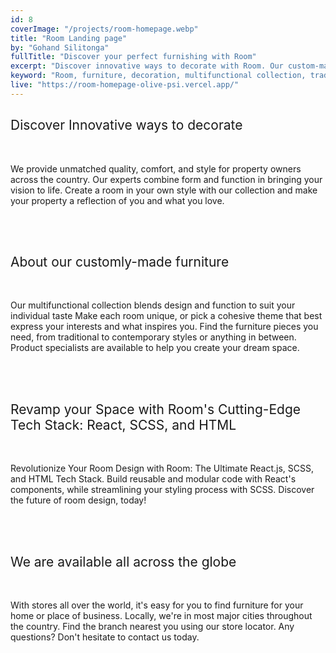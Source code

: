 ```yaml
---
id: 8
coverImage: "/projects/room-homepage.webp"
title: "Room Landing page"
by: "Gohand Silitonga"
fullTitle: "Discover your perfect furnishing with Room"
excerpt: "Discover innovative ways to decorate with Room. Our custom-made furniture collection blends design and function to suit your individual taste. #interiordesign #furniture"
keyword: "Room, furniture, decoration, multifunctional collection, traditional, contemporary styles, custom-made furniture, product specialists"
live: "https://room-homepage-olive-psi.vercel.app/"
---
```


<style>
  ul {
    list-style-type: none;
    margin: 0;
    padding: 0;
  }
  
  li {
    margin: 0 0 0 1em;
    padding: 0;
    position: relative;
  }
  
  li:before {
    content: "";
    position: absolute;
    top: 0.85em;
    left: -1em;
    width: 0.3em;
    height: 0.3em;
    background-color: black;
    border-radius: 50%;
  }
</style>

<h2 style="font-weight: 400;">Discover Innovative ways to decorate</h2>
<br>
<p>
    We provide unmatched quality, comfort, and style for property owners across the country. Our experts combine form and function in bringing your vision to life. Create a room in your own style with our collection and make your property a reflection of you and what you love.
</p>
<br>

<br>
<h2 style="font-weight: 400;">About our customly-made furniture</h2>
<br>
<p>
    Our multifunctional collection blends design and function to suit your individual taste Make each room unique, or pick a cohesive theme that best express your interests and what inspires you. Find the furniture pieces you need, from traditional to contemporary styles or anything in between. Product specialists are available to help you create your dream space.
</p>
<br>

<br>
<h2 style="font-weight: 400;">Revamp your Space with Room's Cutting-Edge Tech Stack: React, SCSS, and HTML</h2>
<br>
<p>
    Revolutionize Your Room Design with Room: The Ultimate React.js, SCSS, and HTML Tech Stack. Build reusable and modular code with React's components, while streamlining your styling process with SCSS. Discover the future of room design, today!
</p>
<br>

<br>
<h2 style="font-weight: 400;">We are available all across the globe</h2>
<br>
<p>
    With stores all over the world, it's easy for you to find furniture for your home or place of business. Locally, we're in most major cities throughout the country. Find the branch nearest you using our store locator. Any questions? Don't hesitate to contact us today.
</p>
<br>
